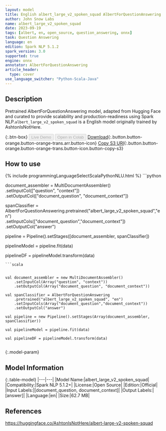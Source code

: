 ```yaml
---
layout: model
title: English albert_large_v2_spoken_squad AlbertForQuestionAnswering from AshtonIsNotHere
author: John Snow Labs
name: albert_large_v2_spoken_squad
date: 2023-09-19
tags: [albert, en, open_source, question_answering, onnx]
task: Question Answering
language: en
edition: Spark NLP 5.1.2
spark_version: 3.0
supported: true
engine: onnx
annotator: AlbertForQuestionAnswering
article_header:
  type: cover
use_language_switcher: "Python-Scala-Java"
---
```


## Description

Pretrained AlbertForQuestionAnswering model, adapted from Hugging Face and curated to provide scalability and production-readiness using Spark NLP.`albert_large_v2_spoken_squad` is a English model originally trained by AshtonIsNotHere.

{:.btn-box}
<button class="button button-orange" disabled>Live Demo</button>
<button class="button button-orange" disabled>Open in Colab</button>
[Download](https://s3.amazonaws.com/auxdata.johnsnowlabs.com/public/models/albert_large_v2_spoken_squad_en_5.1.2_3.0_1695096969866.zip){:.button.button-orange.button-orange-trans.arr.button-icon}
[Copy S3 URI](s3://auxdata.johnsnowlabs.com/public/models/albert_large_v2_spoken_squad_en_5.1.2_3.0_1695096969866.zip){:.button.button-orange.button-orange-trans.button-icon.button-copy-s3}

## How to use



<div class="tabs-box" markdown="1">
{% include programmingLanguageSelectScalaPythonNLU.html %}
```python


document_assembler = MultiDocumentAssembler() \
    .setInputCol(["question", "context"]) \
    .setOutputCol(["document_question", "document_context"])
    
    
spanClassifier = AlbertForQuestionAnswering.pretrained("albert_large_v2_spoken_squad","en") \
            .setInputCols(["document_question","document_context"]) \
            .setOutputCol("answer")

pipeline = Pipeline().setStages([document_assembler, spanClassifier])

pipelineModel = pipeline.fit(data)

pipelineDF = pipelineModel.transform(data)

```
```scala


val document_assembler = new MultiDocumentAssembler()
    .setInputCol(Array("question", "context")) 
    .setOutputCol(Array("document_question", "document_context"))
    
val spanClassifier = AlbertForQuestionAnswering  
    .pretrained("albert_large_v2_spoken_squad", "en")
    .setInputCols(Array("document_question","document_context")) 
    .setOutputCol("answer") 

val pipeline = new Pipeline().setStages(Array(document_assembler, spanClassifier))

val pipelineModel = pipeline.fit(data)

val pipelineDF = pipelineModel.transform(data)


```
</div>

{:.model-param}
## Model Information

{:.table-model}
|---|---|
|Model Name:|albert_large_v2_spoken_squad|
|Compatibility:|Spark NLP 5.1.2+|
|License:|Open Source|
|Edition:|Official|
|Input Labels:|[document_question, document_context]|
|Output Labels:|[answer]|
|Language:|en|
|Size:|62.7 MB|

## References

https://huggingface.co/AshtonIsNotHere/albert-large-v2-spoken-squad